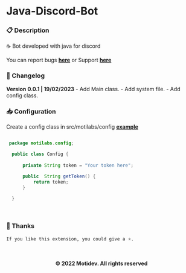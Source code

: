 # Java-Discord-Bot

### 📋 Description
☕ Bot developed with java for discord

You can report bugs [**here**](https://github.com/motidev/Java-Discord-Bot/issues) or Support [**here**](https://discord.gg/MkTvbu9gva)
&nbsp;

### 📝 Changelog
**Version 0.0.1 | 19/02/2023**
    - Add Main class.
    - Add system file.
    - Add config class.
&nbsp;
### 📥 Configuration  
 
  Create a config class in src/motilabs/config [**example**](https://github.com/motidev/Java-Discord-Bot/blob/main/src/motilabs/config/ConfigExample.java) 

  ```java

   package motilabs.config;

    public class Config {
        
        private String token = "Your token here";
        
        public  String getToken() {
            return token;
        }

    }


   ```
&nbsp;
 ### 🤟 Thanks
    If you like this extension, you could give a ⭐.
&nbsp;
<p align="center"><b>© 2022 Motidev. All rights reserved</b></p>
